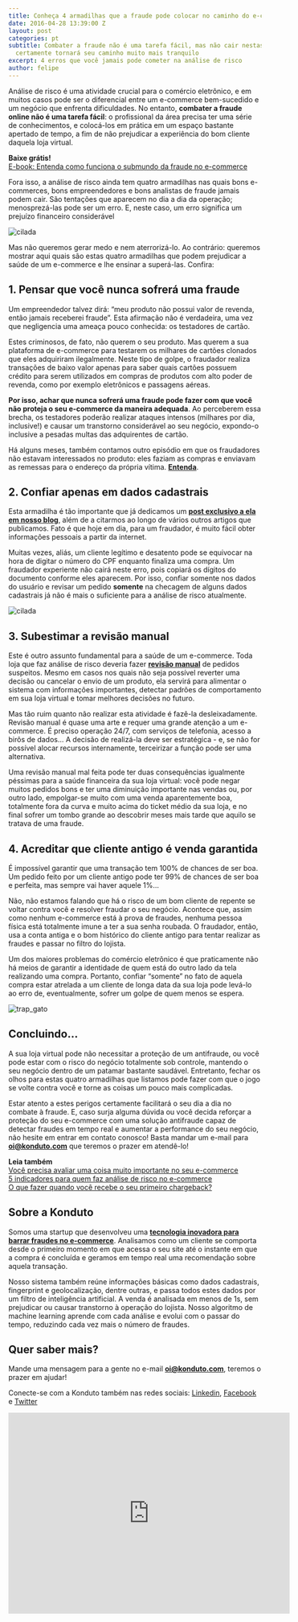 ```yaml
---
title: Conheça 4 armadilhas que a fraude pode colocar no caminho do e-commerce
date: 2016-04-28 13:39:00 Z
layout: post
categories: pt
subtitle: Combater a fraude não é uma tarefa fácil, mas não cair nestas tentações
  certamente tornará seu caminho muito mais tranquilo
excerpt: 4 erros que você jamais pode cometer na análise de risco
author: felipe
---
```


Análise de risco é uma atividade crucial para o comércio eletrônico, e em muitos casos pode ser o diferencial entre um e-commerce bem-sucedido e um negócio que enfrenta dificuldades. No entanto, **combater a fraude online não é uma tarefa fácil**: o profissional da área precisa ter uma série de conhecimentos, e colocá-los em prática em um espaço bastante apertado de tempo, a fim de não prejudicar a experiência do bom cliente daquela loja virtual. 

**Baixe grátis!**   
[E-book: Entenda como funciona o submundo da fraude no e-commerce](http://ebooks.konduto.com/submundo-da-fraude?utm_source=konduto&utm_medium=blog&utm_campaign=conteudo-trap)

Fora isso, a análise de risco ainda tem quatro armadilhas nas quais bons e-commerces, bons empreendedores e bons analistas de fraude jamais podem cair. São tentações que aparecem no dia a dia da operação; menosprezá-las pode ser um erro. E, neste caso, um erro significa um prejuízo financeiro considerável 

![cilada](/images/160428-businessman.png)

Mas não queremos gerar medo e nem aterrorizá-lo. Ao contrário: queremos mostrar aqui quais são estas quatro armadilhas que podem prejudicar a saúde de um e-commerce e lhe ensinar a superá-las. Confira: 

## 1. Pensar que você nunca sofrerá uma fraude

Um empreendedor talvez dirá: “meu produto não possui valor de revenda, então jamais receberei fraude”. Esta afirmação não é verdadeira, uma vez que negligencia uma ameaça pouco conhecida: os testadores de cartão. 

Estes criminosos, de fato, não querem o seu produto. Mas querem a sua plataforma de e-commerce para testarem os milhares de cartões clonados que eles adquiriram ilegalmente. Neste tipo de golpe, o fraudador realiza transações de baixo valor apenas para saber quais cartões possuem crédito para serem utilizados em compras de produtos com alto poder de revenda, como por exemplo eletrônicos e passagens aéreas. 

**Por isso, achar que nunca sofrerá uma fraude pode fazer com que você não proteja o seu e-commerce da maneira adequada**. Ao perceberem essa brecha, os testadores poderão realizar ataques intensos (milhares por dia, inclusive!) e causar um transtorno considerável ao seu negócio, expondo-o inclusive a pesadas multas das adquirentes de cartão. 

Há alguns meses, também contamos outro episódio em que os fraudadores não estavam interessados no produto: eles faziam as compras e enviavam as remessas para o endereço da própria vítima. **[Entenda](https://blog.konduto.com/pt/2016/02/fraude-bizarra-kohls-eua/?utm_source=konduto&utm_medium=blog&utm_campaign=conteudo-trap)**.


## 2. Confiar apenas em dados cadastrais 

Esta armadilha é tão importante que já dedicamos um **[post exclusivo a ela em nosso blog](https://blog.konduto.com/pt/2014/10/porque-checar-apenas-nome-e-cpf-ja-nao-e-suficiente-na-analise-manual/?utm_source=konduto&utm_medium=blog&utm_campaign=conteudo-trap)**, além de a citarmos ao longo de vários outros artigos que publicamos. Fato é que hoje em dia, para um fraudador, é muito fácil obter informações pessoais a partir da internet. 

Muitas vezes, aliás, um cliente legítimo e desatento pode se equivocar na hora de digitar o número do CPF enquanto finaliza uma compra. Um fraudador experiente não cairá neste erro, pois copiará os dígitos do documento conforme eles aparecem. Por isso, confiar somente nos dados do usuário e revisar um pedido **somente** na checagem de alguns dados cadastrais já não é mais o suficiente para a análise de risco atualmente. 

![cilada](/images/160428-cilada.gif)


## 3. Subestimar a revisão manual 

Este é outro assunto fundamental para a saúde de um e-commerce. Toda loja que faz análise de risco deveria fazer **[revisão manual](https://blog.konduto.com/pt/2016/02/precisamos-falar-sobre-revisao-manual/?utm_source=konduto&utm_medium=blog&utm_campaign=conteudo-trap)** de pedidos suspeitos. Mesmo em casos nos quais não seja possível reverter uma decisão ou cancelar o envio de um produto, ela servirá para alimentar o sistema com informações importantes, detectar padrões de comportamento em sua loja virtual e tomar melhores decisões no futuro. 

Mas tão ruim quanto não realizar esta atividade é fazê-la desleixadamente. Revisão manual é quase uma arte e requer uma grande atenção a um e-commerce. É preciso operação 24/7, com serviços de telefonia, acesso a birôs de dados... A decisão de realizá-la deve ser estratégica - e, se não for possível alocar recursos internamente, terceirizar a função pode ser uma alternativa. 

Uma revisão manual mal feita pode ter duas consequências igualmente péssimas para a saúde financeira da sua loja virtual: você pode negar muitos pedidos bons e ter uma diminuição importante nas vendas ou, por outro lado, empolgar-se muito com uma venda aparentemente boa, totalmente fora da curva e muito acima do ticket médio da sua loja, e no final sofrer um tombo grande ao descobrir meses mais tarde que aquilo se tratava de uma fraude. 


## 4. Acreditar que cliente antigo é venda garantida

É impossível garantir que uma transação tem 100% de chances de ser boa. Um pedido feito por um cliente antigo pode ter 99% de chances de ser boa e perfeita, mas sempre vai haver aquele 1%... 

Não, não estamos falando que há o risco de um bom cliente de repente se voltar contra você e resolver fraudar o seu negócio. Acontece que, assim como nenhum e-commerce está à prova de fraudes, nenhuma pessoa física está totalmente imune a ter a sua senha roubada. O fraudador, então, usa a conta antiga e o bom histórico do cliente antigo para tentar realizar as fraudes e passar no filtro do lojista. 

Um dos maiores problemas do comércio eletrônico é que praticamente não há meios de garantir a identidade de quem está do outro lado da tela realizando uma compra. Portanto, confiar “somente” no fato de aquela compra estar atrelada a um cliente de longa data da sua loja pode levá-lo ao erro de, eventualmente, sofrer um golpe de quem menos se espera. 

![trap_gato](/images/160428-trap.gif)


## Concluindo...

A sua loja virtual pode não necessitar a proteção de um antifraude, ou você pode estar com o risco do negócio totalmente sob controle, mantendo o seu negócio dentro de um patamar bastante saudável. Entretanto, fechar os olhos para estas quatro armadilhas que listamos pode fazer com que o jogo se volte contra você e torne as coisas um pouco mais complicadas. 

Estar atento a estes perigos certamente facilitará o seu dia a dia no combate à fraude. E, caso surja alguma dúvida ou você decida reforçar a proteção do seu e-commerce com uma solução antifraude capaz de detectar fraudes em tempo real e aumentar a performance do seu negócio, não hesite em entrar em contato conosco! Basta mandar um e-mail para **[oi@konduto.com](mailto:oi@konduto.com)** que teremos o prazer em atendê-lo! 

**Leia também**  
[Você precisa avaliar uma coisa muito importante no seu e-commerce](https://blog.konduto.com/pt/2016/01/avaliacao-importante-ecommerce/?utm_source=konduto&utm_medium=blog&utm_campaign=conteudo)  
[5 indicadores para quem faz análise de risco no e-commerce](https://blog.konduto.com/pt/2014/11/5-indicadores-para-quem-faz-analise-de-risco-no-e-commerce/?utm_source=konduto&utm_medium=blog&utm_campaign=conteudo)  
[O que fazer quando você recebe o seu primeiro chargeback?](https://blog.konduto.com/pt/2014/09/o-que-fazer-quando-recebe-o-primeiro-chargeback/?utm_source=konduto&utm_medium=blog&utm_campaign=conteudo)


## Sobre a Konduto 

Somos uma startup que desenvolveu uma **[tecnologia inovadora para barrar fraudes no e-commerce](http://konduto.com/?utm_source=konduto&utm_medium=blog&utm_campaign=conteudo)**. Analisamos como um cliente se comporta desde o primeiro momento em que acessa o seu site até o instante em que a compra é concluída e geramos em tempo real uma recomendação sobre aquela transação. 

Nosso sistema também reúne informações básicas como dados cadastrais, fingerprint e geolocalização, dentre outras, e passa todos estes dados por um filtro de inteligência artificial. A venda é analisada em menos de 1s, sem prejudicar ou causar transtorno à operação do lojista. Nosso algoritmo de machine learning aprende com cada análise e evolui com o passar do tempo, reduzindo cada vez mais o número de fraudes. 

## Quer saber mais? 

Mande uma mensagem para a gente no e-mail **oi@konduto.com**, teremos o prazer em ajudar! 

Conecte-se com a Konduto também nas redes sociais: [Linkedin](https://www.linkedin.com/company/konduto), [Facebook](https://www.facebook.com/konduto) e [Twitter](https://twitter.com/Konduto_)  

<iframe src="https://www.facebook.com/plugins/video.php?href=https%3A%2F%2Fwww.facebook.com%2Fkonduto%2Fvideos%2F613187352119217%2F&show_text=1&width=560" width="560" height="400" style="border:none;overflow:hidden" scrolling="no" frameborder="0" allowTransparency="true"></iframe>